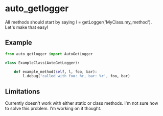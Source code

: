 auto_getlogger
================

All methods should start by saying l = getLogger('MyClass.my_method'). Let's make that easy!

Example
-------

```python
from auto_getlogger import AutoGetLogger

class ExampleClass(AutoGetLogger):

    def example_method(self, l, foo, bar):
        l.debug('called with foo: %r, bar: %r', foo, bar)
```

Limitations
-----------

Currently doesn't work with either static or class methods.
I'm not sure how to solve this problem. I'm working on it thought.
